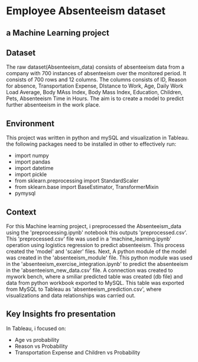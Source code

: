# Employee Absenteeism dataset
## a Machine Learning project

## Dataset
The raw dataset(Absenteeism_data) consists of absenteeism data from a company with 700 instances of absenteeism over the monitored period. It consists of 700 rows and 12 columns. The columns consists of ID, Reason for absence, Transportation Expense, DIstance to Work, Age, Daily Work Load Average, Body MAss Index, Body Mass Index, Education, Children, Pets, Absenteeism Time in Hours. The aim is to create a model to predict further absenteeism in the work place. 

## Environment
This project was written in python and mySQL and visualization in Tableau. the following packages need to be installed in other to effectively run:
* import numpy
* import pandas
* import datetime
* import pickle
* from sklearn.preprocessing import StandardScaler
* from sklearn.base import BaseEstimator, TransformerMixin
* pymysql

## Context
For this Machine learning project, i preprocessed the Absenteeism_data using the 'preprocessing.ipynb' notebook this outputs 'preprocessed.csv'.
This 'preprocessed.csv' file was used in a 'machine_learning.ipynb' operation using logistics regression to predict absenteeism. This process created the 'model' and 'scaler' files.
Next, A python module of the model was created in the 'absenteeism_module' file.
This python module was used in the 'absenteeism_exercise_integration.ipynb' to predict the absenteeism in the 'absenteeism_new_data.csv' file.
A connection was created to mywork bench, where a smiliar predicted table was created (db file) and data from python workbook exported to MySQL.
This table was exported from MySQL to Tableau as 'absenteeism_prediction.csv', where visualizations and data relationships was carried out.

## Key Insights fro presentation
In Tableau, i focused on:
* Age vs probability
* Reason vs Probability
* Transportation Expense and Children vs Probability